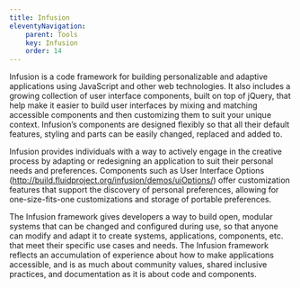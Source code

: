 ```yaml
---
title: Infusion
eleventyNavigation:
    parent: Tools
    key: Infusion
    order: 14
---
```


Infusion is a code framework for building personalizable and adaptive applications using JavaScript and other web
technologies. It also includes a growing collection of user interface components, built on top of jQuery, that help make
it easier to build user interfaces by mixing and matching accessible components and then customizing them to suit your
unique context. Infusion’s components are designed flexibly so that all their default features, styling and parts can be
easily changed, replaced and added to.

Infusion provides individuals with a way to actively engage in the creative process by adapting or redesigning an
application to suit their personal needs and preferences. Components such as User Interface Options
(<http://build.fluidproject.org/infusion/demos/uiOptions/>) offer customization features that support the discovery of
personal preferences, allowing for one-size-fits-one customizations and storage of portable preferences.

The Infusion framework gives developers a way to build open, modular systems that can be changed and configured during
use, so that anyone can modify and adapt it to create systems, applications, components, etc. that meet their specific
use cases and needs. The Infusion framework reflects an accumulation of experience about how to make applications
accessible, and is as much about community values, shared inclusive practices, and documentation as it is about code and
components.
